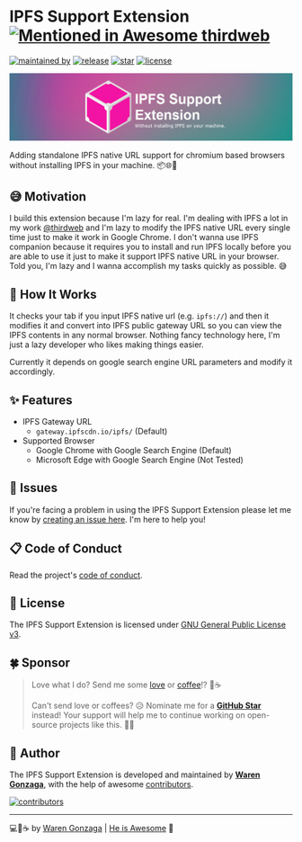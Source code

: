 # IPFS Support Extension [![Mentioned in Awesome thirdweb](https://awesome.re/mentioned-badge-flat.svg)](https://github.com/warengonzaga/awesome-thirdweb)

[![maintained by](https://img.shields.io/badge/maintained%20by-Waren%20Gonzaga-blue.svg?longCache=true&style=flat-square)](https://github.com/warengonzaga) [![release](https://img.shields.io/github/release/warengonzaga/ipfs-support-extension.svg?style=flat-square)](https://github.com/warengonzaga/ipfs-support-extension/releases) [![star](https://img.shields.io/github/stars/warengonzaga/ipfs-support-extension.svg?style=flat-square)](https://github.com/warengonzaga/ipfs-support-extension/stargazers) [![license](https://img.shields.io/github/license/warengonzaga/ipfs-support-extension.svg?style=flat-square)](https://github.com/warengonzaga/ipfs-support-extension/blob/main/license)

![repo banner](.github/img/repo-banner.jpg)

Adding standalone IPFS native URL support for chromium based browsers without installing IPFS in your machine. 📦🌐🧩

## 😅 Motivation

I build this extension because I'm lazy for real. I'm dealing with IPFS a lot in my work [@thirdweb](https://thirdweb.com) and I'm lazy to modify the IPFS native URL every single time just to make it work in Google Chrome. I don't wanna use IPFS companion because it requires you to install and run IPFS locally before you are able to use it just to make it support IPFS native URL in your browser. Told you, I'm lazy and I wanna accomplish my tasks quickly as possible. 😅

## 🤔 How It Works

It checks your tab if you input IPFS native url (e.g. `ipfs://`) and then it modifies it and convert into IPFS public gateway URL so you can view the IPFS contents in any normal browser. Nothing fancy technology here, I'm just a lazy developer who likes making things easier.

Currently it depends on google search engine URL parameters and modify it accordingly.

## ✨ Features

- IPFS Gateway URL
  - `gateway.ipfscdn.io/ipfs/` (Default)
- Supported Browser
  - Google Chrome with Google Search Engine (Default)
  - Microsoft Edge with Google Search Engine (Not Tested)

## 🐛 Issues

If you're facing a problem in using the IPFS Support Extension please let me know by [creating an issue here](https://github.com/warengonzaga/ipfs-support-extension/issues/new). I'm here to help you!

## 📋 Code of Conduct

Read the project's [code of conduct](./code_of_conduct.md).

## 📃 License

The IPFS Support Extension is licensed under [GNU General Public License v3](https://opensource.org/licenses/GPL-3.0).

## 🍀 Sponsor

> Love what I do? Send me some [love](https://github.com/sponsors/warengonzaga) or [coffee](https://buymeacoff.ee/warengonzaga)!? 💖☕
>
> Can't send love or coffees? 😥 Nominate me for a **[GitHub Star](https://stars.github.com/nominate)** instead!
> Your support will help me to continue working on open-source projects like this. 🙏😇

## 📝 Author

The IPFS Support Extension is developed and maintained by **[Waren Gonzaga](https://github.com/warengonzaga)**, with the help of awesome [contributors](https://github.com/warengonzaga/ipfs-support-extension/graphs/contributors).

[![contributors](https://contrib.rocks/image?repo=warengonzaga/ipfs-support-extension)](https://github.com/warengonzaga/ipfs-support-extension/graphs/contributors)

---

💻💖☕ by [Waren Gonzaga](https://warengonzaga.com) | [He is Awesome](https://www.youtube.com/watch?v=HHrxS4diLew&t=44s) 🙏
